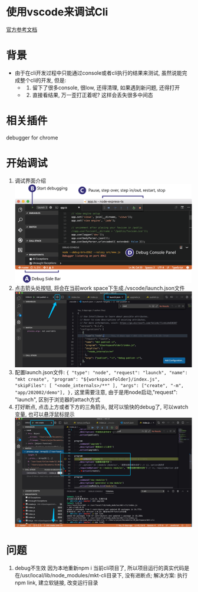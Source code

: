 # 使用vscode来调试Cli
  [官方参考文档][doc]

# 背景
  - 由于在cli开发过程中只能通过console或者cli执行的结果来测试, 虽然说能完成整个cli的开发, 但是:
    - 1. 留下了很多console, 很low, 还得清理, 如果遇到新问题, 还得打开
    - 2. 直接看结果, 万一歪打正着呢? 这样会丢失很多中间态

# 相关插件
  debugger for chrome

# 开始调试
  1. 调试界面介绍
  ![debugger-0][debugger-0]
  2. 点击箭头处按钮, 将会在当前work space下生成./vscode/launch.json文件
  ![debugger-1][debugger-1]
  3. 配置launch.json文件:
    ```
    {
      "type": "node",
      "request": "launch",
      "name": "mkt create",
      "program": "${workspaceFolder}/index.js",
      "skipFiles": [
        "<node_internals>/**"
      ],
      "args": ["create", "-m", "app/202002/demo"],
    },
    ```
    这里需要注意, 由于是用node启动,"request": "launch", 区别于浏览器的attach方式
  4. 打好断点, 点击上方或者下方的三角箭头, 就可以愉快的debug了, 可以watch变量, 也可以悬浮鼠标提示
  ![debugger-2][debugger-2]

# 问题
  1. debug不生效
    因为本地重新npm i 当前cli项目了, 所以项目运行的真实代码是在/usr/local/lib/node_modules/mkt-cli目录下, 没有进断点;
    解决方案: 执行npm link, 建立软链接, 改变运行目录



[doc]: https://code.visualstudio.com/docs/editor/debugging
[debugger-0]: ./assets/debugging_hero.png 
[debugger-1]: ./assets/debbuger-1.jpg 
[debugger-2]: ./assets/debbuger-2.jpg 